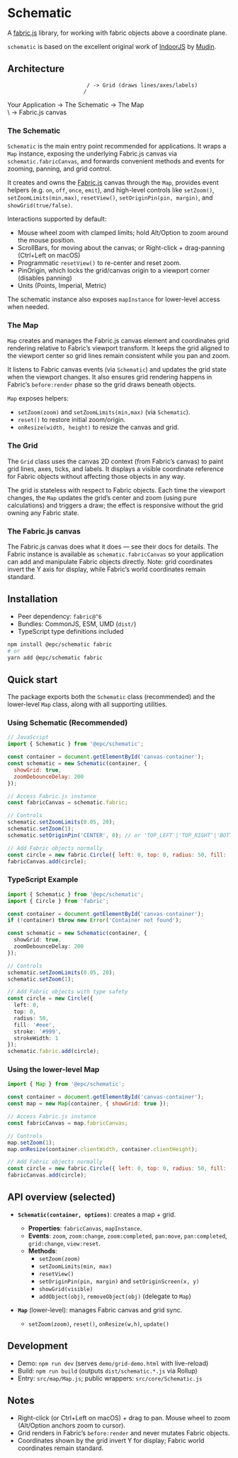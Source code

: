 # Schematic

A [fabric.js](https://fabricjs.com/) library, for working with fabric objects above a coordinate plane.

`schematic` is based on the excellent original work of [IndoorJS](https://github.com/mudin/indoorjs) by [Mudin](https://github.com/mudin).


## Architecture
                             / -> Grid (draws lines/axes/labels)
                            /
Your Application -> The Schematic -> The Map
                                \
                                 \ -> Fabric.js canvas

### The Schematic

`Schematic` is the main entry point recommended for applications. It wraps a `Map` instance, exposing the underlying Fabric.js canvas via `schematic.fabricCanvas`, and forwards convenient methods and events for zooming, panning, and grid control.

It creates and owns the [Fabric.js](https://fabricjs.com/) canvas through the `Map`, provides event helpers (e.g. `on`, `off`, `once`, `emit`), and high-level controls like `setZoom()`, `setZoomLimits(min,max)`, `resetView()`, `setOriginPin(pin, margin)`, and `showGrid(true/false)`.

Interactions supported by default:
- Mouse wheel zoom with clamped limits; hold Alt/Option to zoom around the mouse position.
- ScrollBars, for moving about the canvas; or Right-click + drag-panning (Ctrl+Left on macOS)
- Programmatic `resetView()` to re-center and reset zoom.
- PinOrigin, which locks the grid/canvas origin to a viewport corner (disables panning)
- Units (Points, Imperial, Metric)

The schematic instance also exposes `mapInstance` for lower-level access when needed.

### The Map

`Map` creates and manages the Fabric.js canvas element and coordinates grid rendering relative to Fabric’s viewport transform. It keeps the grid aligned to the viewport center so grid lines remain consistent while you pan and zoom.

It listens to Fabric canvas events (via `Schematic`) and updates the grid state when the viewport changes. It also ensures grid rendering happens in Fabric’s `before:render` phase so the grid draws beneath objects.

`Map` exposes helpers:
- `setZoom(zoom)` and `setZoomLimits(min,max)` (via `Schematic`).
- `reset()` to restore initial zoom/origin.
- `onResize(width, height)` to resize the canvas and grid.

### The Grid

The `Grid` class uses the canvas 2D context (from Fabric’s canvas) to paint grid lines, axes, ticks, and labels. It displays a visible coordinate reference for Fabric objects without affecting those objects in any way.

The grid is stateless with respect to Fabric objects. Each time the viewport changes, the `Map` updates the grid’s center and zoom (using pure calculations) and triggers a draw; the effect is responsive without the grid owning any Fabric state.

### The Fabric.js canvas

The Fabric.js canvas does what it does — see their docs for details. The Fabric instance is available as `schematic.fabricCanvas` so your application can add and manipulate Fabric objects directly. Note: grid coordinates invert the Y axis for display, while Fabric’s world coordinates remain standard.

## Installation

- Peer dependency: `fabric@^6`
- Bundles: CommonJS, ESM, UMD (`dist/`)
- TypeScript type definitions included

```bash
npm install @epc/schematic fabric
# or
yarn add @epc/schematic fabric
```

## Quick start

The package exports both the `Schematic` class (recommended) and the lower-level `Map` class, along with all supporting utilities.

### Using Schematic (Recommended)

```javascript
// JavaScript
import { Schematic } from '@epc/schematic';

const container = document.getElementById('canvas-container');
const schematic = new Schematic(container, {
  showGrid: true,
  zoomDebounceDelay: 200
});

// Access Fabric.js instance
const fabricCanvas = schematic.fabric;

// Controls
schematic.setZoomLimits(0.05, 20);
schematic.setZoom(1);
schematic.setOriginPin('CENTER', 0); // or 'TOP_LEFT'|'TOP_RIGHT'|'BOTTOM_LEFT'|'BOTTOM_RIGHT'|'NONE'

// Add Fabric objects normally
const circle = new fabric.Circle({ left: 0, top: 0, radius: 50, fill: '#eee' });
fabricCanvas.add(circle);
```

### TypeScript Example

```typescript
import { Schematic } from '@epc/schematic';
import { Circle } from 'fabric';

const container = document.getElementById('canvas-container');
if (!container) throw new Error('Container not found');

const schematic = new Schematic(container, {
  showGrid: true,
  zoomDebounceDelay: 200
});

// Controls
schematic.setZoomLimits(0.05, 20);
schematic.setZoom(1);

// Add Fabric objects with type safety
const circle = new Circle({
  left: 0,
  top: 0,
  radius: 50,
  fill: '#eee',
  stroke: '#999',
  strokeWidth: 1
});
schematic.fabric.add(circle);
```

### Using the lower-level Map

```javascript
import { Map } from '@epc/schematic';

const container = document.getElementById('canvas-container');
const map = new Map(container, { showGrid: true });

// Access Fabric.js instance
const fabricCanvas = map.fabricCanvas;

// Controls
map.setZoom(1);
map.onResize(container.clientWidth, container.clientHeight);

// Add Fabric objects normally
const circle = new fabric.Circle({ left: 0, top: 0, radius: 50, fill: '#eee' });
fabricCanvas.add(circle);
```

## API overview (selected)

- **`Schematic(container, options)`**: creates a map + grid.
  - **Properties**: `fabricCanvas`, `mapInstance`.
  - **Events**: `zoom`, `zoom:change`, `zoom:completed`, `pan:move`, `pan:completed`, `grid:change`, `view:reset`.
  - **Methods**:
    - `setZoom(zoom)`
    - `setZoomLimits(min, max)`
    - `resetView()`
    - `setOriginPin(pin, margin)` and `setOriginScreen(x, y)`
    - `showGrid(visible)`
    - `addObject(obj)`, `removeObject(obj)` (delegate to `Map`)

- **`Map`** (lower-level): manages Fabric canvas and grid sync.
  - `setZoom(zoom)`, `reset()`, `onResize(w,h)`, `update()`

## Development

- Demo: `npm run dev` (serves `demo/grid-demo.html` with live-reload)
- Build: `npm run build` (outputs `dist/schematic.*.js` via Rollup)
- Entry: `src/map/Map.js`; public wrappers: `src/core/Schematic.js`

## Notes

- Right-click (or Ctrl+Left on macOS) + drag to pan. Mouse wheel to zoom (Alt/Option anchors zoom to cursor).
- Grid renders in Fabric’s `before:render` and never mutates Fabric objects.
- Coordinates shown by the grid invert Y for display; Fabric world coordinates remain standard.

